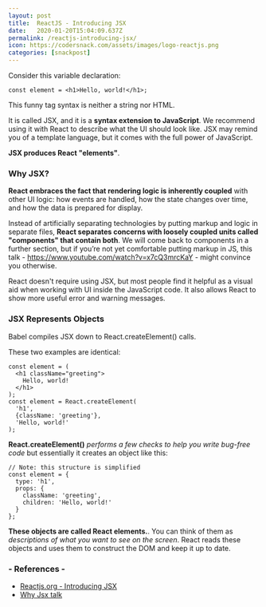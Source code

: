 ```yaml
---
layout: post
title:  ReactJS - Introducing JSX
date:   2020-01-20T15:04:09.637Z
permalink: /reactjs-introducing-jsx/
icon: https://codersnack.com/assets/images/logo-reactjs.png
categories: [snackpost]
---
```

Consider this variable declaration:

```
const element = <h1>Hello, world!</h1>;
```

This funny tag syntax is neither a string nor HTML.

It is called JSX, and it is a **syntax extension to JavaScript**. We recommend using it with React to describe what the UI should look like. JSX may remind you of a template language, but it comes with the full power of JavaScript.

**JSX produces React "elements"**.


### Why JSX?

**React embraces the fact that rendering logic is inherently coupled** with other UI logic: how events are handled, how the state changes over time, and how the data is prepared for display.

Instead of artificially separating technologies by putting markup and logic in separate files, **React separates concerns with loosely coupled units called "components" that contain both**. We will come back to components in a further section, but if you’re not yet comfortable putting markup in JS, this talk - https://www.youtube.com/watch?v=x7cQ3mrcKaY -  might convince you otherwise.

React doesn't require using JSX, but most people find it helpful as a visual aid when working with UI inside the JavaScript code. It also allows React to show more useful error and warning messages.

### JSX Represents Objects
Babel compiles JSX down to React.createElement() calls.

These two examples are identical:
```
const element = (
  <h1 className="greeting">
    Hello, world!
  </h1>
);
const element = React.createElement(
  'h1',
  {className: 'greeting'},
  'Hello, world!'
);

```
**React.createElement()** *performs a few checks to help you write bug-free code* but essentially it creates an object like this:

```
// Note: this structure is simplified
const element = {
  type: 'h1',
  props: {
    className: 'greeting',
    children: 'Hello, world!'
  }
};
```

**These objects are called React elements.**. You can think of them as *descriptions of what you want to see on the screen*. React reads these objects and uses them to construct the DOM and keep it up to date.


### - References -

- [Reactjs.org - Introducing JSX](https://reactjs.org/docs/introducing-jsx.html)
- [Why Jsx talk](https://www.youtube.com/watch?v=x7cQ3mrcKaY)
